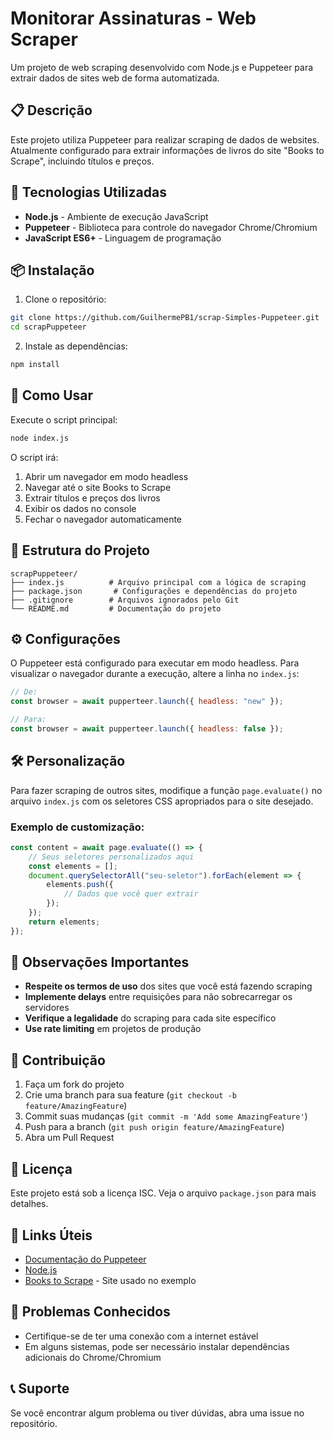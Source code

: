 # Monitorar Assinaturas - Web Scraper

Um projeto de web scraping desenvolvido com Node.js e Puppeteer para extrair dados de sites web de forma automatizada.

## 📋 Descrição

Este projeto utiliza Puppeteer para realizar scraping de dados de websites. Atualmente configurado para extrair informações de livros do site "Books to Scrape", incluindo títulos e preços.

## 🚀 Tecnologias Utilizadas

- **Node.js** - Ambiente de execução JavaScript
- **Puppeteer** - Biblioteca para controle do navegador Chrome/Chromium
- **JavaScript ES6+** - Linguagem de programação

## 📦 Instalação

1. Clone o repositório:
```bash
git clone https://github.com/GuilhermePB1/scrap-Simples-Puppeteer.git
cd scrapPuppeteer
```

2. Instale as dependências:
```bash
npm install
```

## 🔧 Como Usar

Execute o script principal:
```bash
node index.js
```

O script irá:
1. Abrir um navegador em modo headless
2. Navegar até o site Books to Scrape
3. Extrair títulos e preços dos livros
4. Exibir os dados no console
5. Fechar o navegador automaticamente

## 📁 Estrutura do Projeto

```
scrapPuppeteer/
├── index.js          # Arquivo principal com a lógica de scraping
├── package.json       # Configurações e dependências do projeto
├── .gitignore        # Arquivos ignorados pelo Git
└── README.md         # Documentação do projeto
```

## ⚙️ Configurações

O Puppeteer está configurado para executar em modo headless. Para visualizar o navegador durante a execução, altere a linha no `index.js`:

```javascript
// De:
const browser = await pupperteer.launch({ headless: "new" });

// Para:
const browser = await pupperteer.launch({ headless: false });
```

## 🛠️ Personalização

Para fazer scraping de outros sites, modifique a função `page.evaluate()` no arquivo `index.js` com os seletores CSS apropriados para o site desejado.

### Exemplo de customização:
```javascript
const content = await page.evaluate(() => {
    // Seus seletores personalizados aqui
    const elements = [];
    document.querySelectorAll("seu-seletor").forEach(element => {
        elements.push({
            // Dados que você quer extrair
        });
    });
    return elements;
});
```

## 📝 Observações Importantes

- **Respeite os termos de uso** dos sites que você está fazendo scraping
- **Implemente delays** entre requisições para não sobrecarregar os servidores
- **Verifique a legalidade** do scraping para cada site específico
- **Use rate limiting** em projetos de produção

## 🤝 Contribuição

1. Faça um fork do projeto
2. Crie uma branch para sua feature (`git checkout -b feature/AmazingFeature`)
3. Commit suas mudanças (`git commit -m 'Add some AmazingFeature'`)
4. Push para a branch (`git push origin feature/AmazingFeature`)
5. Abra um Pull Request

## 📄 Licença

Este projeto está sob a licença ISC. Veja o arquivo `package.json` para mais detalhes.

## 🔗 Links Úteis

- [Documentação do Puppeteer](https://pptr.dev/)
- [Node.js](https://nodejs.org/)
- [Books to Scrape](https://books.toscrape.com/) - Site usado no exemplo

## 🐛 Problemas Conhecidos

- Certifique-se de ter uma conexão com a internet estável
- Em alguns sistemas, pode ser necessário instalar dependências adicionais do Chrome/Chromium

## 📞 Suporte

Se você encontrar algum problema ou tiver dúvidas, abra uma issue no repositório.